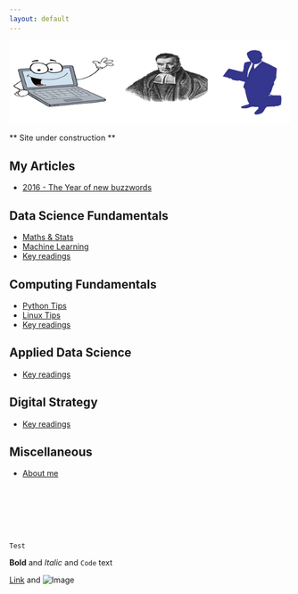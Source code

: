 ```yaml
---
layout: default
---
```

![Image](img/logo2.png)

** Site under construction **

## My Articles
- [2016 - The Year of new buzzwords](blog)

## Data Science Fundamentals
- [Maths & Stats](https://github.com/BadrulAlom/Data-Science-Notes/blob/master/MathsStats/index.ipynb)
- [Machine Learning](https://github.com/BadrulAlom/Data-Science-Notes/blob/master/ML/index.ipynb)
- [Key readings](dsf/keyreadings)

## Computing Fundamentals
- [Python Tips](comp/python)
- [Linux Tips](comp/linux)
- [Key readings](comp/keyreadings)

## Applied Data Science
- [Key readings](ads/keyreadings)

## Digital Strategy
- [Key readings](strat/keyreadings)

## Miscellaneous
- [About me](aboutme)


<br>
<br>
<br>
<br>
<br>

```mycode
Test
```

**Bold** and _Italic_ and `Code` text

[Link](url) and ![Image](src)

